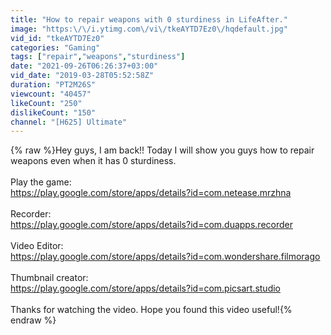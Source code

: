 ```yaml
---
title: "How to repair weapons with 0 sturdiness in LifeAfter."
image: "https:\/\/i.ytimg.com\/vi\/tkeAYTD7Ez0\/hqdefault.jpg"
vid_id: "tkeAYTD7Ez0"
categories: "Gaming"
tags: ["repair","weapons","sturdiness"]
date: "2021-09-26T06:26:37+03:00"
vid_date: "2019-03-28T05:52:58Z"
duration: "PT2M26S"
viewcount: "40457"
likeCount: "250"
dislikeCount: "150"
channel: "[H625] Ultimate"
---
```

{% raw %}Hey guys, I am back!! Today I will show you guys how to repair weapons even when it has 0 sturdiness.<br /><br />Play the game:<br /><a rel="nofollow" target="blank" href="https://play.google.com/store/apps/details?id=com.netease.mrzhna">https://play.google.com/store/apps/details?id=com.netease.mrzhna</a><br /><br />Recorder:<br /><a rel="nofollow" target="blank" href="https://play.google.com/store/apps/details?id=com.duapps.recorder">https://play.google.com/store/apps/details?id=com.duapps.recorder</a><br /><br />Video Editor:<br /><a rel="nofollow" target="blank" href="https://play.google.com/store/apps/details?id=com.wondershare.filmorago">https://play.google.com/store/apps/details?id=com.wondershare.filmorago</a><br /><br />Thumbnail creator:<br /><a rel="nofollow" target="blank" href="https://play.google.com/store/apps/details?id=com.picsart.studio">https://play.google.com/store/apps/details?id=com.picsart.studio</a><br /><br />Thanks for watching the video. Hope you found this video useful!{% endraw %}
